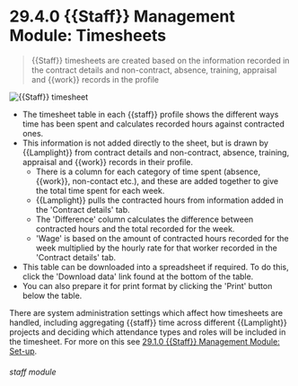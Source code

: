 # 29.4.0 {{Staff}} Management Module: Timesheets

> {{Staff}} timesheets are created based on the information recorded in the contract details and non-contract, absence, training, appraisal and {{work}} records in the profile 

![{{Staff}} timesheet](123a.png)


- The timesheet table in each {{staff}} profile shows the different ways time has been spent and calculates recorded hours against contracted ones. 
- This information is not added directly to the sheet, but is drawn by {{Lamplight}} from contract details and non-contract, absence, training, appraisal and {{work}} records in their profile.
   - There is a column for each category of time spent (absence, {{work}}, non-contact etc.), and these are added together to give the total time spent for each week. 
   - {{Lamplight}} pulls the contracted hours from information added in the 'Contract details' tab.
   - The 'Difference' column calculates the difference between contracted hours and the total recorded for the week.
   - 'Wage' is based on the amount of contracted hours recorded for the week multiplied by the hourly rate for that worker recorded in the 'Contract details' tab. 
- This table can be downloaded into a spreadsheet if required. To do this, click the 'Download data' link found at the bottom of the table.
- You can also prepare it for print format by clicking the 'Print' button below the table.

There are system administration settings which affect how timesheets are handled, including aggregating {{staff}} time across different {{Lamplight}} projects and deciding which attendance types and roles will be included in the timesheet. For more on this see [29.1.0 {{Staff}} Management Module: Set-up](/help/index/p/29.1.0). 


###### staff module

